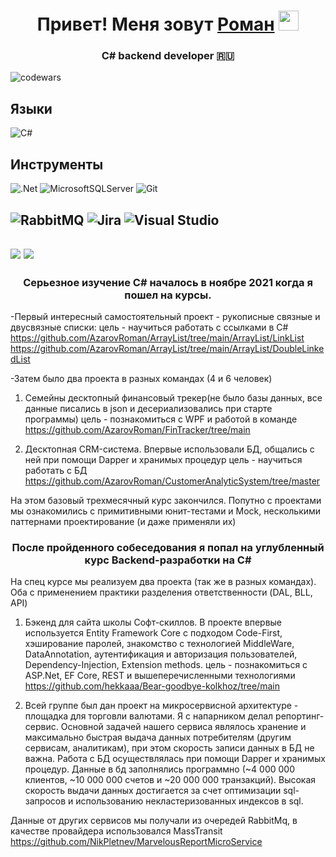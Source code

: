 <h1 align="center">Привет! Меня зовут <a href="https://t.me/qmboc" target="_blank">Роман</a> 
<img src="https://github.com/blackcater/blackcater/raw/main/images/Hi.gif" height="32"/></h1>
<h3 align="center">C# backend developer 🇷🇺</h3>

![codewars](https://www.codewars.com/users/AzarovRoman/badges/micro)

<h2 align="left">Языки</h2>

![C#](https://img.shields.io/badge/c%23-%23239120.svg?style=for-the-badge&logo=c-sharp&logoColor=white)

<h2 align="left">Инструменты</h2>

![.Net](https://img.shields.io/badge/.NET-5C2D91?style=for-the-badge&logo=.net&logoColor=white)
![MicrosoftSQLServer](https://img.shields.io/badge/Microsoft%20SQL%20Sever-CC2927?style=for-the-badge&logo=microsoft%20sql%20server&logoColor=white)
![Git](https://img.shields.io/badge/git-%23F05033.svg?style=for-the-badge&logo=git&logoColor=white)

![RabbitMQ](https://img.shields.io/badge/Rabbitmq-FF6600?style=for-the-badge&logo=rabbitmq&logoColor=white)
![Jira](https://img.shields.io/badge/jira-%230A0FFF.svg?style=for-the-badge&logo=jira&logoColor=white)
![Visual Studio](https://img.shields.io/badge/Visual%20Studio-5C2D91.svg?style=for-the-badge&logo=visual-studio&logoColor=white)
---

![](https://github-profile-summary-cards.vercel.app/api/cards/repos-per-language?username=AzarovRoman&theme=solarized_dark)
![](https://github-profile-summary-cards.vercel.app/api/cards/stats?username=AzarovRoman&theme=solarized_dark)
---

<h3 align="center">Серьезное изучение C# началось в ноябре 2021 когда я пошел на курсы.</h3>

-Первый интересный самостоятельный проект - рукописные связные и двусвязные списки: цель - научиться работать с ссылками в C#
https://github.com/AzarovRoman/ArrayList/tree/main/ArrayList/LinkList  
https://github.com/AzarovRoman/ArrayList/tree/main/ArrayList/DoubleLinkedList

-Затем было два проекта в разных командах (4 и 6 человек)
1) Семейны десктопный финансовый трекер(не было базы данных, все данные писались в json и десериализовались при старте программы)
цель - познакомиться с WPF и работой в команде
https://github.com/AzarovRoman/FinTracker/tree/main

2) Десктопная CRM-система. Впервые использовали БД, общались с ней при помощи Dapper и хранимых процедур
цель - научиться работать с БД
https://github.com/AzarovRoman/CustomerAnalyticSystem/tree/master

На этом базовый трехмесячный курс закончился. Попутно с проектами мы ознакомились с примитивными юнит-тестами и Mock, несколькими паттернами проектирование (и даже применяли их)

<h3 align="center">После пройденного собеседования я попал на углубленный курс Backend-разработки на C#</h3>

На спец курсе мы реализуем два проекта (так же в разных командах). Оба с применением практики разделения ответственности (DAL, BLL, API)

1) Бэкенд для сайта школы Софт-скиллов. В проекте впервые используется Entity Framework Core с подходом Code-First, хэширование паролей, знакомство с технологией MiddleWare, DataAnnotation, аутентификация и авторизация пользователей, Dependency-Injection, Extension methods.
цель - познакомиться с ASP.Net, EF Core, REST и вышеперечисленными технологиями  
https://github.com/hekkaaa/Bear-goodbye-kolkhoz/tree/main

2) Всей группе был дан проект на микросервисной архитектуре - площадка для торговли валютами. Я с напарником делал репортинг-сервис.
Основной задачей нашего сервиса являлось хранение и максимально быстрая выдача данных потребителям (другим сервисам, аналитикам), при этом скорость записи данных в БД не важна. Работа с БД осуществлялась при помощи Dapper и хранимых процедур. Данные в бд заполнялись программно (~4 000 000 клиентов, ~10 000 000 счетов и ~20 000 000 транзакций). Высокая скорость выдачи данных достигается за счет оптимизации sql-запросов и использованию некластеризованных индексов в sql.

Данные от других сервисов мы получали из очередей RabbitMq, в качестве провайдера использовался MassTransit  
https://github.com/NikPletnev/MarvelousReportMicroService
